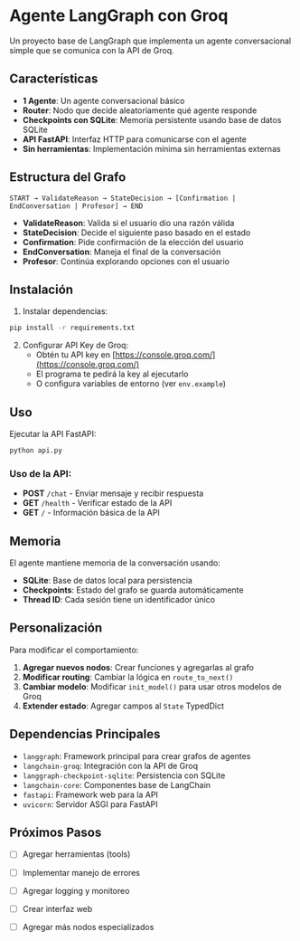 # Agente LangGraph con Groq

Un proyecto base de LangGraph que implementa un agente conversacional simple que se comunica con la API de Groq.

## Características

- **1 Agente**: Un agente conversacional básico
- **Router**: Nodo que decide aleatoriamente qué agente responde
- **Checkpoints con SQLite**: Memoria persistente usando base de datos SQLite
- **API FastAPI**: Interfaz HTTP para comunicarse con el agente
- **Sin herramientas**: Implementación mínima sin herramientas externas

## Estructura del Grafo

```
START → ValidateReason → StateDecision → [Confirmation | EndConversation | Profesor] → END
```

- **ValidateReason**: Valida si el usuario dio una razón válida
- **StateDecision**: Decide el siguiente paso basado en el estado
- **Confirmation**: Pide confirmación de la elección del usuario
- **EndConversation**: Maneja el final de la conversación
- **Profesor**: Continúa explorando opciones con el usuario

## Instalación

1. Instalar dependencias:
```bash
pip install -r requirements.txt
```

2. Configurar API Key de Groq:
   - Obtén tu API key en [https://console.groq.com/](https://console.groq.com/)
   - El programa te pedirá la key al ejecutarlo
   - O configura variables de entorno (ver `env.example`)

## Uso

Ejecutar la API FastAPI:
```bash
python api.py
```

### Uso de la API:
- **POST** `/chat` - Enviar mensaje y recibir respuesta
- **GET** `/health` - Verificar estado de la API
- **GET** `/` - Información básica de la API

## Memoria

El agente mantiene memoria de la conversación usando:
- **SQLite**: Base de datos local para persistencia
- **Checkpoints**: Estado del grafo se guarda automáticamente
- **Thread ID**: Cada sesión tiene un identificador único

## Personalización

Para modificar el comportamiento:

1. **Agregar nuevos nodos**: Crear funciones y agregarlas al grafo
2. **Modificar routing**: Cambiar la lógica en `route_to_next()`
3. **Cambiar modelo**: Modificar `init_model()` para usar otros modelos de Groq
4. **Extender estado**: Agregar campos al `State` TypedDict

## Dependencias Principales

- `langgraph`: Framework principal para crear grafos de agentes
- `langchain-groq`: Integración con la API de Groq
- `langgraph-checkpoint-sqlite`: Persistencia con SQLite
- `langchain-core`: Componentes base de LangChain
- `fastapi`: Framework web para la API
- `uvicorn`: Servidor ASGI para FastAPI

## Próximos Pasos

- [ ] Agregar herramientas (tools)
- [ ] Implementar manejo de errores
- [ ] Agregar logging y monitoreo
- [ ] Crear interfaz web
- [ ] Agregar más nodos especializados

